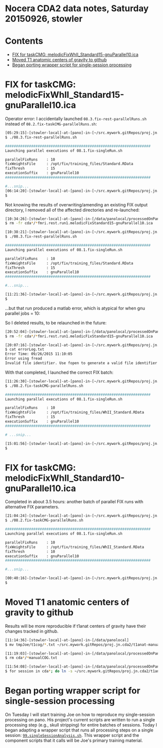 # Nocera CDA2 data notes, Saturday 20150926, stowler

Contents
=================

  * [FIX for taskCMG: melodicFixWhII_Standard15-gnuParallel10.ica](#fix-for-taskcmg-melodicfixwhii_standard15-gnuparallel10ica)
  * [Moved T1 anatomic centers of gravity to github](#moved-t1-anatomic-centers-of-gravity-to-github)
  * [Began porting wrapper script for single-session processing](#began-porting-wrapper-script-for-single-session-processing)


# FIX for taskCMG: melodicFixWhII_Standard15-gnuParallel10.ica

Operator error: I accidentally launched `08.3.fix-rest-parallelRuns.sh` instead of `08.2.fix-taskCMG-parallelRuns.sh`:

```bash
[05:29:15]-[stowler-local]-at-[pano]-in-[~/src.mywork.gitRepos/proj.jn.cda2] on master
$ ./08.3.fix-rest-parallelRuns.sh

###################################################################
Launching parallel executions of 08.1.fix-singleRun.sh

parallelFixRuns    : 10
fixWeightsFile     : /opt/fix/training_files/Standard.RData
fixThresh          : 15
executionSuffix    : gnuParallel10
###################################################################

#...snip...
[06:14:20]-[stowler-local]-at-[pano]-in-[~/src.mywork.gitRepos/proj.jn.cda2] on master
$
```

Not knowing the results of overwriting/amending an existing FIX output directory, I removed all of the affected directories and re-launched:

```bash
[10:34:26]-[stowler-local]-at-[pano]-in-[/data/panolocal/processedOnPano-nocera/derivedData]
$ rm -fr cda*/*fmri.rest.run1.melodicFixStandard15-gnuParallel10.ica

[10:38:21]-[stowler-local]-at-[pano]-in-[~/src.mywork.gitRepos/proj.jn.cda2] on master [?]
$ ./08.3.fix-rest-parallelRuns.sh

###################################################################
Launching parallel executions of 08.1.fix-singleRun.sh

parallelFixRuns    : 10
fixWeightsFile     : /opt/fix/training_files/Standard.RData
fixThresh          : 15
executionSuffix    : gnuParallel10
###################################################################

#...snip...

[11:21:36]-[stowler-local]-at-[pano]-in-[~/src.mywork.gitRepos/proj.jn.cda2] on master [!?]
$
```

...but that run produced a matlab error, which is atypical for when gnu parallel jobs = 10:

So I deleted results, to be relaunched in the future:
```bash
[20:52:04]-[stowler-local]-at-[pano]-in-[/data/panolocal/processedOnPano-nocera/derivedData]
$ rm -fr cda*/*fmri.rest.run1.melodicFixStandard15-gnuParallel10.ica
```

```bash
[20:07:16]-[stowler-local]-at-[pano]-in-[~/src.mywork.gitRepos/proj.jn.cda2] on master [?]
$ cat errorLog.txt
Error Time: 09/26/2015 11:10:05
Error using fread
Invalid file identifier. Use fopen to generate a valid file identifier.
```

With that completed, I launched the correct FIX batch:

```bash
[11:26:30]-[stowler-local]-at-[pano]-in-[~/src.mywork.gitRepos/proj.jn.cda2] on master [!?]
$ ./08.2.fix-taskCMG-parallelRuns.sh

###################################################################
Launching parallel executions of 08.1.fix-singleRun.sh

parallelFixRuns    : 10
fixWeightsFile     : /opt/fix/training_files/WhII_Standard.RData
fixThresh          : 15
executionSuffix    : gnuParallel10
###################################################################

# ...snip...

[15:01:56]-[stowler-local]-at-[pano]-in-[~/src.mywork.gitRepos/proj.jn.cda2] on master [?]
$
```


# FIX for taskCMG: melodicFixWhII_Standard10-gnuParallel10.ica

Completed in about 3.5 hours: another batch of parallel FIX runs with alternative FIX parameters.

```bash
[21:04:24]-[stowler-local]-at-[pano]-in-[~/src.mywork.gitRepos/proj.jn.cda2] on master
$ ./08.2.fix-taskCMG-parallelRuns.sh

###################################################################
Launching parallel executions of 08.1.fix-singleRun.sh

parallelFixRuns    : 10
fixWeightsFile     : /opt/fix/training_files/WhII_Standard.RData
fixThresh          : 10
executionSuffix    : gnuParallel10
###################################################################

#...snip...

[00:40:16]-[stowler-local]-at-[pano]-in-[~/src.mywork.gitRepos/proj.jn.cda2] on master
$
```


# Moved T1 anatomic centers of gravity to github

Results will be more reproducible if t1anat centers of gravity have their changes tracked in github.

```bash
[11:14:36]-[stowler-local]-at-[pano]-in-[/data/panolocal]
$ mv tmpJoe/t1cog/*.txt ~/src.mywork.gitRepos/proj.jn.cda2/t1anat-manualCOG/

[11:19:03]-[stowler-local]-at-[pano]-in-[/data/panolocal/processedOnPano-nocera/derivedData]
$ rm cda*/*manualCOG.txt

[11:54:08]-[stowler-local]-at-[pano]-in-[/data/panolocal/processedOnPano-nocera/derivedData]
$ for session in cda*; do ln -s ~/src.mywork.gitRepos/proj.jn.cda2/t1anat-manualCOG/${session}-manualCOG.txt ${session}/${session}-manualCOG.txt; done
```

# Began porting wrapper script for single-session processing

On Tuesday I will start training Joe on how to reproduce my single-session processing on pano. His project's current scripts are written to run a single processing step (e.g., skull stripping) for entire batches of sessions. Today I began adapting a wrapper script that runs all processing steps on a single session: [`99.singleSessionAnalysis.sh`](https://github.com/CVNRneuroimaging/proj.jn.cda2/blob/master/99.singleSessionAnalysis.sh). This wrapper script and the component scripts that it calls will be Joe's primary training material.
